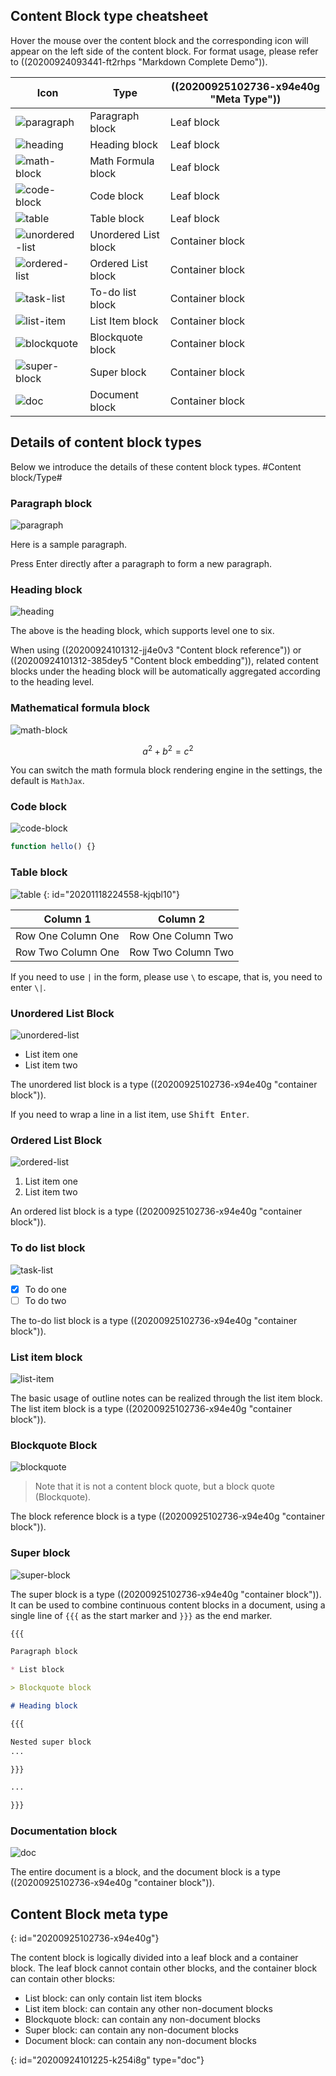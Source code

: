 ## Content Block type cheatsheet

Hover the mouse over the content block and the corresponding icon will appear on the left side of the content block. For format usage, please refer to ((20200924093441-ft2rhps "Markdown Complete Demo")).

| Icon                                         | Type                 | ((20200925102736-x94e40g "Meta Type")) |
| -------------------------------------------- | -------------------- | ------------------------------- |
| ![paragraph](assets/paragraph.svg)           | Paragraph block      | Leaf block                      |
| ![heading](assets/heading.svg)               | Heading block        | Leaf block                      |
| ![math-block](assets/math-block.svg)         | Math Formula block   | Leaf block                      |
| ![code-block](assets/code-block.svg)         | Code block           | Leaf block                      |
| ![table](assets/table.svg)                   | Table block          | Leaf block                      |
| ![unordered-list](assets/unordered-list.svg) | Unordered List block | Container block                 |
| ![ordered-list](assets/ordered-list.svg)     | Ordered List block   | Container block                 |
| ![task-list](assets/task-list.svg)           | To-do list block     | Container block                 |
| ![list-item](assets/list-item.svg)           | List Item block      | Container block                 |
| ![blockquote](assets/blockquote.svg)         | Blockquote block     | Container block                 |
| ![super-block](assets/super-block.svg)       | Super block          | Container block                 |
| ![doc](assets/doc.svg)                       | Document block       | Container block                 |

## Details of content block types

Below we introduce the details of these content block types. #Content block/Type#

### Paragraph block

![paragraph](assets/paragraph.svg)

Here is a sample paragraph.

Press Enter directly after a paragraph to form a new paragraph.

### Heading block

![heading](assets/heading.svg)

The above is the heading block, which supports level one to six.

When using ((20200924101312-jj4e0v3 "Content block reference")) or ((20200924101312-385dey5 "Content block embedding")), related content blocks under the heading block will be automatically aggregated according to the heading level.

### Mathematical formula block

![math-block](assets/math-block.svg)

$$
a^2 + b^2 = c^2
$$

You can switch the math formula block rendering engine in the settings, the default is `MathJax`.

### Code block

![code-block](assets/code-block.svg)

```js
function hello() {}
```

### Table block

![table](assets/table.svg)
{: id="20201118224558-kjqbl10"}

| Column 1           | Column 2           |
| ------------------ | ------------------ |
| Row One Column One | Row One Column Two |
| Row Two Column One | Row Two Column Two |

If you need to use `|` in the form, please use `\` to escape, that is, you need to enter `\|`.

### Unordered List Block

![unordered-list](assets/unordered-list.svg)

* List item one
* List item two

The unordered list block is a type ((20200925102736-x94e40g "container block")).

If you need to wrap a line in a list item, use <kbd>Shift Enter</kbd>.

### Ordered List Block

![ordered-list](assets/ordered-list.svg)

1. List item one
2. List item two

An ordered list block is a type ((20200925102736-x94e40g "container block")).

### To do list block

![task-list](assets/task-list.svg)

- [X] To do one
- [ ] To do two

The to-do list block is a type ((20200925102736-x94e40g "container block")).

### List item block

![list-item](assets/list-item.svg)

The basic usage of outline notes can be realized through the list item block. The list item block is a type ((20200925102736-x94e40g "container block")).

### Blockquote Block

![blockquote](assets/blockquote.svg)

> Note that it is not a content block quote, but a block quote (Blockquote).

The block reference block is a type ((20200925102736-x94e40g "container block")).

### Super block

![super-block](assets/super-block.svg)

The super block is a type ((20200925102736-x94e40g "container block")). It can be used to combine continuous content blocks in a document, using a single line of `{{{` as the start marker and `}}}` as the end marker.

```markdown
{{{

Paragraph block

* List block

> Blockquote block

# Heading block

{{{

Nested super block
...

}}}

...

}}}
```

### Documentation block

![doc](assets/doc.svg)

The entire document is a block, and the document block is a type ((20200925102736-x94e40g "container block")).

## Content Block meta type
{: id="20200925102736-x94e40g"}

The content block is logically divided into a leaf block and a container block. The leaf block cannot contain other blocks, and the container block can contain other blocks:

* List block: can only contain list item blocks
* List item block: can contain any other non-document blocks
* Blockquote block: can contain any non-document blocks
* Super block: can contain any non-document blocks
* Document block: can contain any non-document blocks


{: id="20200924101225-k254i8g" type="doc"}
